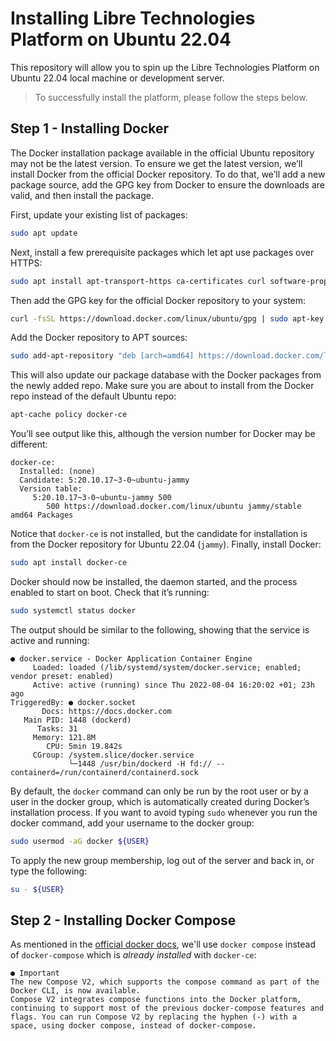 # Installing Libre Technologies Platform on Ubuntu 22.04

This repository will allow you to spin up the Libre Technologies Platform on Ubuntu 22.04 local machine or development server.

>To successfully install the platform, please follow the steps below.

## Step 1 - Installing Docker
The Docker installation package available in the official Ubuntu repository may not be the latest version. To ensure we get the latest version, we’ll install Docker from the official Docker repository. To do that, we’ll add a new package source, add the GPG key from Docker to ensure the downloads are valid, and then install the package.

First, update your existing list of packages:
```sh
sudo apt update
```
Next, install a few prerequisite packages which let apt use packages over HTTPS:
```sh
sudo apt install apt-transport-https ca-certificates curl software-properties-common
```
Then add the GPG key for the official Docker repository to your system:
```sh
curl -fsSL https://download.docker.com/linux/ubuntu/gpg | sudo apt-key add -
```
Add the Docker repository to APT sources:
```sh
sudo add-apt-repository "deb [arch=amd64] https://download.docker.com/linux/ubuntu focal stable"
```
This will also update our package database with the Docker packages from the newly added repo.
Make sure you are about to install from the Docker repo instead of the default Ubuntu repo:
```sh
apt-cache policy docker-ce
```
You’ll see output like this, although the version number for Docker may be different:
```
docker-ce:
  Installed: (none)
  Candidate: 5:20.10.17~3-0~ubuntu-jammy
  Version table:
     5:20.10.17~3-0~ubuntu-jammy 500
        500 https://download.docker.com/linux/ubuntu jammy/stable amd64 Packages
```
Notice that `docker-ce` is not installed, but the candidate for installation is from the Docker repository for Ubuntu 22.04 (`jammy`).
Finally, install Docker:
```sh
sudo apt install docker-ce
```
Docker should now be installed, the daemon started, and the process enabled to start on boot. Check that it’s running:
```sh
sudo systemctl status docker
```
The output should be similar to the following, showing that the service is active and running:
```
● docker.service - Docker Application Container Engine
     Loaded: loaded (/lib/systemd/system/docker.service; enabled; vendor preset: enabled)
     Active: active (running) since Thu 2022-08-04 16:20:02 +01; 23h ago
TriggeredBy: ● docker.socket
       Docs: https://docs.docker.com
   Main PID: 1448 (dockerd)
      Tasks: 31
     Memory: 121.8M
        CPU: 5min 19.842s
     CGroup: /system.slice/docker.service
             └─1448 /usr/bin/dockerd -H fd:// --containerd=/run/containerd/containerd.sock
```
By default, the `docker` command can only be run by the root user or by a user in the docker group, which is automatically created during Docker’s installation process.
If you want to avoid typing `sudo` whenever you run the docker command, add your username to the docker group:
```sh
sudo usermod -aG docker ${USER}
```
To apply the new group membership, log out of the server and back in, or type the following:
```sh
su - ${USER}
```

## Step 2 - Installing Docker Compose
As mentioned in the [official docker docs](https://docs.docker.com/compose/#compose-v2-and-the-new-docker-compose-command), we'll use `docker compose` instead of `docker-compose` which is _already installed_ with `docker-ce`:
```
● Important
The new Compose V2, which supports the compose command as part of the Docker CLI, is now available.
Compose V2 integrates compose functions into the Docker platform, continuing to support most of the previous docker-compose features and flags. You can run Compose V2 by replacing the hyphen (-) with a space, using docker compose, instead of docker-compose.
```
